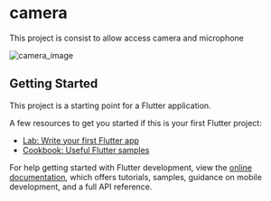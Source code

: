 # camera

This project is consist to allow access camera and microphone

![camera_image](https://github.com/spark353/camera_flutter/assets/166623238/a7685268-a527-4ccd-86e3-010e91f33976)

## Getting Started

This project is a starting point for a Flutter application.

A few resources to get you started if this is your first Flutter project:

- [Lab: Write your first Flutter app](https://docs.flutter.dev/get-started/codelab)
- [Cookbook: Useful Flutter samples](https://docs.flutter.dev/cookbook)

For help getting started with Flutter development, view the
[online documentation](https://docs.flutter.dev/), which offers tutorials,
samples, guidance on mobile development, and a full API reference.
